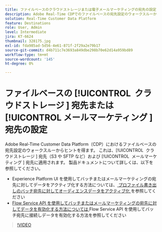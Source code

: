 ```yaml
---
title: ファイルベースのクラウドストレージまたは電子メールマーケティングの宛先の設定
description: Adobe Real-Time CDPでのファイルベースの宛先設定のウォークスルーからヒントを得ます。 これは、クラウドストレージの宛先（S3 や SFTP など）や、メールマーケティングの宛先にも当てはまります。
solution: Real-Time Customer Data Platform
feature: Destinations
role: User, Admin
level: Intermediate
jira: KT-6624
thumbnail: 328175.jpg
exl-id: fda985ad-5d56-4e61-871f-2f29a2e79b17
source-git-commit: d4b711c7e3693a849dbe298b70e62d14a959bd89
workflow-type: tm+mt
source-wordcount: '145'
ht-degree: 0%

---
```


# ファイルベースの [!UICONTROL &#x200B; クラウドストレージ &#x200B;] 宛先または [!UICONTROL &#x200B; メールマーケティング &#x200B;] 宛先の設定

Adobe Real-Time Customer Data Platform（CDP）におけるファイルベースの宛先設定のウォークスルーからヒントを得ます。 これは、[!UICONTROL &#x200B; クラウドストレージ &#x200B;] 宛先（S3 や SFTP など）および [!UICONTROL &#x200B; メールマーケティング &#x200B;] 宛先に適用されます。 製品ドキュメントについて詳しくは、以下を参照してください。

* Experience Platform UI を使用してバッチまたはメールマーケティングの宛先に対してデータをアクティブ化する方法については、[ プロファイル書き出しのバッチ宛先に対してオーディエンスデータをアクティブ化 ](https://experienceleague.adobe.com/docs/experience-platform/destinations/ui/activate/activate-batch-profile-destinations.html?lang=ja) を参照してください
* [Flow Service API を使用してバッチまたはメールマーケティングの宛先に対してデータを有効化する方法については ](https://experienceleague.adobe.com/docs/experience-platform/destinations/api/connect-activate-batch-destinations.html?lang=ja)Flow Service API を使用してバッチ宛先に接続しデータを有効化する方法を参照してください

>[!VIDEO](https://video.tv.adobe.com/v/340715/?learn=on&enablevpops&captions=jpn)
